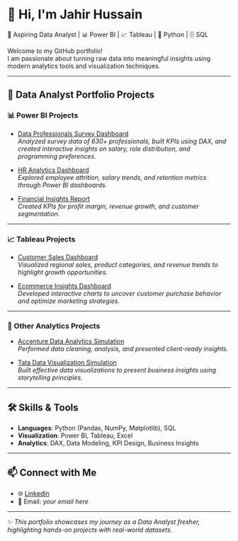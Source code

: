 # 👋 Hi, I'm Jahir Hussain  
🎯 Aspiring Data Analyst | 📊 Power BI | 📈 Tableau | 🐍 Python | 🗄 SQL  

Welcome to my GitHub portfolio!  
I am passionate about turning raw data into meaningful insights using modern analytics tools and visualization techniques.  

---

## 🔹 Data Analyst Portfolio Projects

### 📊 Power BI Projects
- [Data Professionals Survey Dashboard](https://github.com/Jahirhussain1801/PowerBI-DataProfessionals)  
   *Analyzed survey data of 630+ professionals, built KPIs using DAX, and created interactive insights on salary, role distribution, and programming preferences.*  

- [HR Analytics Dashboard](https://github.com/Jahirhussain1801/PowerBI-HR-Analytics)  
   *Explored employee attrition, salary trends, and retention metrics through Power BI dashboards.*  

- [Financial Insights Report](https://github.com/Jahirhussain1801/PowerBI-Financial-Insights)  
   *Created KPIs for profit margin, revenue growth, and customer segmentation.*  

---

### 📈 Tableau Projects
- [Customer Sales Dashboard](https://github.com/Jahirhussain1801/Tableau-Sales-Dashboard)  
   *Visualized regional sales, product categories, and revenue trends to highlight growth opportunities.*  

- [Ecommerce Insights Dashboard](https://github.com/Jahirhussain1801/Tableau-Ecommerce-Insights)  
   *Developed interactive charts to uncover customer purchase behavior and optimize marketing strategies.*  

---

### 📂 Other Analytics Projects
- [Accenture Data Analytics Simulation](https://github.com/Jahirhussain1801/Accenture-Simulation)  
   *Performed data cleaning, analysis, and presented client-ready insights.*  

- [Tata Data Visualization Simulation](https://github.com/Jahirhussain1801/Tata-Visualization-Simulation)  
   *Built effective data visualizations to present business insights using storytelling principles.*  

---

## 🛠 Skills & Tools
- **Languages**: Python (Pandas, NumPy, Matplotlib), SQL  
- **Visualization**: Power BI, Tableau, Excel  
- **Analytics**: DAX, Data Modeling, KPI Design, Business Insights  

---

## 📫 Connect with Me
- 🌐 [LinkedIn](https://www.linkedin.com/in/jahir-hussain-h)  
- 📧 Email: *your email here*  

---
✨ *This portfolio showcases my journey as a Data Analyst fresher, highlighting hands-on projects with real-world datasets.*
